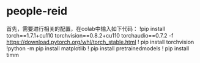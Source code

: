 # people-reid
首先，需要进行相关的配置，在colab中输入如下代码：
!pip install torch==1.7.1+cu110 torchvision==0.8.2+cu110 torchaudio==0.7.2 -f https://download.pytorch.org/whl/torch_stable.html
! pip install torchvision
!python -m pip install matplotlib
! pip install  pretrainedmodels
! pip install timm
